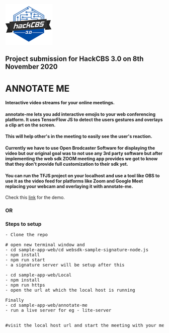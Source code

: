 <img src="./logo.png">

##
## Project submission for HackCBS 3.0 on 8th November 2020

# ANNOTATE ME 

#### Interactive video streams for your online meetings.

#### annotate-me lets you add interactive emojis to your web conferencing platform. It uses TensorFlow JS to detect the users gestures and overlays a clip art on the screen.

#### This will help other's in the meeting to easily see the user's reaction.

#### Currently we have to use Open Brodcaster Software for displaying the video but our original goal was to not use any 3rd party software but after implementing the web sdk ZOOM meeting app provides we got to know that they don't provide full customization to their sdk yet.

#### You can run the TFJS project on your localhost and use a tool like OBS to use it as the video feed for platforms like Zoom and Google Meet replacing your webcam and overlaying it with annotate-me.

Check this [link]() for the demo.

### OR


### Steps to setup
<pre>
- Clone the repo 

# open new terminal window and
- cd sample-app-web/cd websdk-sample-signature-node.js 
- npm install
- npm run start
- a signature server will be setup after this

- cd sample-app-web/Local
- npm install
- npm run https
- open the url at which the local host is running

Finally
- cd sample-app-web/annotate-me
- run a live server for eg - lite-server


#visit the local host url and start the meeting with your meeting id and password.

</pre>

#
